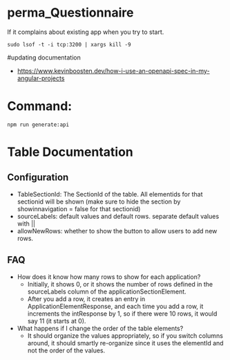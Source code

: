 # perma_Questionnaire

If it complains about existing app when you try to start.

`sudo lsof -t -i tcp:3200 | xargs kill -9`

#updating documentation

- https://www.kevinboosten.dev/how-i-use-an-openapi-spec-in-my-angular-projects

# Command:

`npm run generate:api`

# Table Documentation

## Configuration

- TableSectionId: The SectionId of the table. All elementids for that sectionid will be shown (make sure to hide the section by showinnavigation = false for that sectionid)
- sourceLabels: default values and default rows. separate default values with ||
- allowNewRows: whether to show the button to allow users to add new rows.

## FAQ

- How does it know how many rows to show for each application?
  - Initially, it shows 0, or it shows the number of rows defined in the sourceLabels column of the applicationSectionElement.
  - After you add a row, it creates an entry in ApplicationElementResponse, and each time you add a row, it increments the intResponse by 1, so if there were 10 rows, it would say 11 (it starts at 0).
- What happens if I change the order of the table elements?
  - It should organize the values appropriately, so if you switch columns around, it should smartly re-organize since it uses the elementId and not the order of the values.
